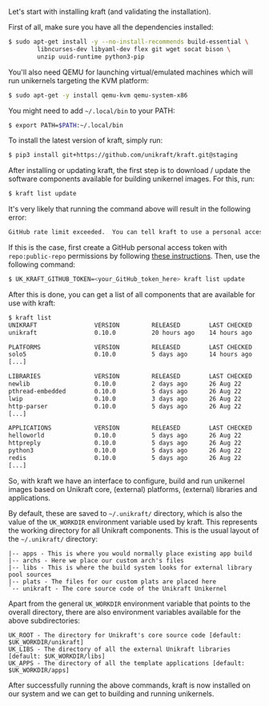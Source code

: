 Let's start with installing kraft (and validating the installation).

First of all, make sure you have all the dependencies installed:
```bash
$ sudo apt-get install -y --no-install-recommends build-essential \
        libncurses-dev libyaml-dev flex git wget socat bison \
        unzip uuid-runtime python3-pip
```

You'll also need QEMU for launching virtual/emulated machines which will run unikernels targeting the KVM platform:
```bash
$ sudo apt-get -y install qemu-kvm qemu-system-x86
```

You might need to add `~/.local/bin` to your PATH:
```bash
$ export PATH=$PATH:~/.local/bin
```

To install the latest version of kraft, simply run:
```bash
$ pip3 install git+https://github.com/unikraft/kraft.git@staging
```

After installing or updating kraft, the first step is to download / update the software components available for building unikernel images.
For this, run:
```bash
$ kraft list update
```

It's very likely that running the command above will result in the following error:
```bash
GitHub rate limit exceeded.  You can tell kraft to use a personal access token by setting the UK_KRAFT_GITHUB_TOKEN environmental variable.
```

If this is the case, first create a GitHub personal access token with `repo:public-repo` permissions by following [these instructions](https://docs.github.com/en/github/authenticating-to-github/keeping-your-account-and-data-secure/creating-a-personal-access-token).
Then, use the following command:
```bash
$ UK_KRAFT_GITHUB_TOKEN=<your_GitHub_token_here> kraft list update
```

After this is done, you can get a list of all components that are available for use with kraft:
```bash
$ kraft list
UNIKRAFT                VERSION         RELEASED        LAST CHECKED
unikraft                0.10.0          20 hours ago    14 hours ago

PLATFORMS               VERSION         RELEASED        LAST CHECKED
solo5                   0.10.0          5 days ago      14 hours ago
[...]

LIBRARIES               VERSION         RELEASED        LAST CHECKED
newlib                  0.10.0          2 days ago      26 Aug 22
pthread-embedded        0.10.0          5 days ago      26 Aug 22
lwip                    0.10.0          3 days ago      26 Aug 22
http-parser             0.10.0          5 days ago      26 Aug 22
[...]

APPLICATIONS            VERSION         RELEASED        LAST CHECKED
helloworld              0.10.0          5 days ago      26 Aug 22
httpreply               0.10.0          5 days ago      26 Aug 22
python3                 0.10.0          5 days ago      26 Aug 22
redis                   0.10.0          5 days ago      26 Aug 22
[...]
```

So, with kraft we have an interface to configure, build and run unikernel images based on Unikraft core, (external) platforms, (external) libraries and applications.

By default, these are saved to `~/.unikraft/` directory, which is also the value of the `UK_WORKDIR` environment variable used by kraft.
This represents the working directory for all Unikraft components.
This is the usual layout of the `~/.unikraft/` directory:
```
|-- apps - This is where you would normally place existing app build
|-- archs - Here we place our custom arch's files
|-- libs - This is where the build system looks for external library pool sources
|-- plats - The files for our custom plats are placed here
`-- unikraft - The core source code of the Unikraft Unikernel
```

Apart from the general `UK_WORKDIR` environment variable that points to the overall directory, there are also environment variables available for the above subdirectories:
```
UK_ROOT - The directory for Unikraft's core source code [default: $UK_WORKDIR/unikraft]
UK_LIBS - The directory of all the external Unikraft libraries [default: $UK_WORKDIR/libs]
UK_APPS - The directory of all the template applications [default: $UK_WORKDIR/apps]
```

After successfully running the above commands, kraft is now installed on our system and we can get to building and running unikernels.
